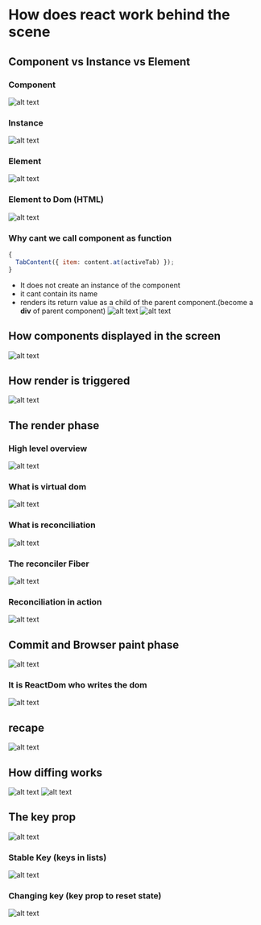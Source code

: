 # How does react work behind the scene

## Component vs Instance vs Element

### Component

![alt text](components-react.png)

### Instance

![alt text](component-instance.png)

### Element

![alt text](react-element.png)

### Element to Dom (HTML)

![alt text](elemet-to-dom.png)

### Why cant we call component as function

```jsx
{
  TabContent({ item: content.at(activeTab) });
}
```

- It does not create an instance of the component
- it cant contain its name
- renders its return value as a child of the parent component.(become a **div** of parent component)
  ![alt text](wrong-way-to-use-components.png)
  ![alt text](cant-even-mahange-own-state.png)

## How components displayed in the screen

![alt text](how-component-displayed-on-the-screen.png)

## How render is triggered

![alt text](how-render-is-trigered.png)

## The render phase

### High level overview

![alt text](render-phase.png)

### What is virtual dom

![alt text](virtual-dom.png)

### What is reconciliation

![alt text](reconciliation.png)

### The reconciler Fiber

![alt text](the-reconciler-FIBER.png)

### Reconciliation in action

![alt text](reconciliation-in-action.png)

## Commit and Browser paint phase

![alt text](the-commit-and-browserpain-phase.png)

### It is ReactDom who writes the dom

![alt text](commit-and-browserpaint-2.png)

## recape

![alt text](recape.png)

## How diffing works

![alt text](how-diffing-works.png)
![alt text](how-diffing-works-2.png)

## The key prop

![alt text](the-key-prop.png)

### Stable Key (keys in lists)

![alt text](keys-in-lists-stableKey.png)

### Changing key (key prop to reset state)

![alt text](key-prop-to-reset-state-ChangingKey.png)
